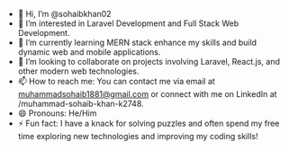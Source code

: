 - 👋 Hi, I’m @sohaibkhan02
- 👀 I’m interested in Laravel Development and Full Stack Web Development.
- 🌱 I’m currently learning MERN stack enhance my skills and build dynamic web and mobile applications.
- 💞️ I’m looking to collaborate on projects involving Laravel, React.js, and other modern web technologies.
- 📫 How to reach me: You can contact me via email at muhammadsohaib1881@gmail.com or connect with me on LinkedIn at /muhammad-sohaib-khan-k2748.
- 😄 Pronouns: He/Him 
- ⚡ Fun fact: I have a knack for solving puzzles and often spend my free time exploring new technologies and improving my coding skills!


